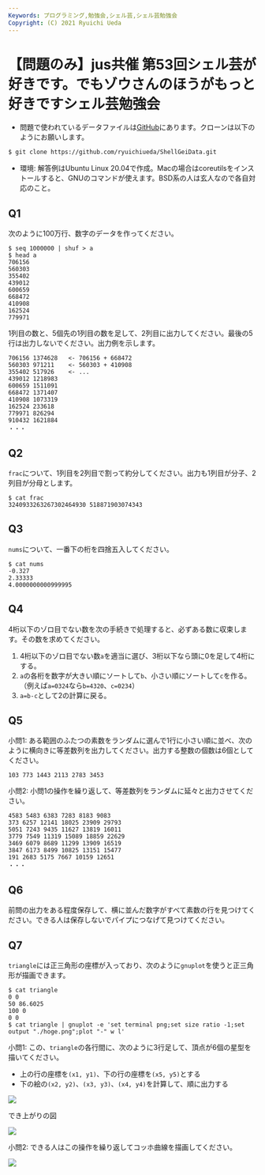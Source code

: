 ```yaml
---
Keywords: プログラミング,勉強会,シェル芸,シェル芸勉強会
Copyright: (C) 2021 Ryuichi Ueda
---
```


# 【問題のみ】jus共催 第53回シェル芸が好きです。でもゾウさんのほうがもっと好きですシェル芸勉強会

* 問題で使われているデータファイルは[GitHub](https://github.com/ryuichiueda/ShellGeiData/tree/master/vol.53)にあります。クローンは以下のようにお願いします。

```bash
$ git clone https://github.com/ryuichiueda/ShellGeiData.git
```

* 環境: 解答例はUbuntu Linux 20.04で作成。Macの場合はcoreutilsをインストールすると、GNUのコマンドが使えます。BSD系の人は玄人なので各自対応のこと。

## Q1

次のように100万行、数字のデータを作ってください。

```
$ seq 1000000 | shuf > a
$ head a
706156
560303
355402
439012
600659
668472
410908
162524
779971
```

1列目の数と、5個先の1列目の数を足して、2列目に出力してください。最後の5行は出力しないでください。出力例を示します。

```
706156 1374628   <- 706156 + 668472
560303 971211    <- 560303 + 410908
355402 517926    <- ...
439012 1218983
600659 1511091
668472 1371407
410908 1073319
162524 233618
779971 826294
910432 1621884
・・・
```


## Q2

`frac`について、1列目を2列目で割って約分してください。出力も1列目が分子、2列目が分母とします。

```
$ cat frac
3240933263267302464930 518871903074343
```


## Q3

`nums`について、一番下の桁を四捨五入してください。

```
$ cat nums 
-0.327
2.33333
4.0000000000999995
```

## Q4

4桁以下のゾロ目でない数を次の手続きで処理すると、必ずある数に収束します。その数を求めてください。

1. 4桁以下のゾロ目でない数`a`を適当に選び、3桁以下なら頭に0を足して4桁にする。
2. `a`の各桁を数字が大きい順にソートして`b`、小さい順にソートして`c`を作る。（例えば`a=0324`なら`b=4320`、`c=0234`）
3. `a=b-c`として2の計算に戻る。



## Q5

小問1: ある範囲のふたつの素数をランダムに選んで1行に小さい順に並べ、次のように横向きに等差数列を出力してください。出力する整数の個数は6個としてください。


```
103 773 1443 2113 2783 3453
```

小問2: 小問1の操作を繰り返して、等差数列をランダムに延々と出力させてください。

```
4583 5483 6383 7283 8183 9083
373 6257 12141 18025 23909 29793
5051 7243 9435 11627 13819 16011
3779 7549 11319 15089 18859 22629
3469 6079 8689 11299 13909 16519
3847 6173 8499 10825 13151 15477
191 2683 5175 7667 10159 12651
・・・
```


## Q6

前問の出力をある程度保存して、横に並んだ数字がすべて素数の行を見つけてください。できる人は保存しないでパイプにつなげて見つけてください。


## Q7

`triangle`には正三角形の座標が入っており、次のように`gnuplot`を使うと正三角形が描画できます。

```
$ cat triangle
0 0
50 86.6025
100 0
0 0
$ cat triangle | gnuplot -e 'set terminal png;set size ratio -1;set output "./hoge.png";plot "-" w l'
```

小問1: この、`triangle`の各行間に、次のように3行足して、頂点が6個の星型を描いてください。

* 上の行の座標を`(x1, y1)`、下の行の座標を`(x5, y5)`とする
* 下の絵の`(x2, y2)`、`(x3, y3)`、`(x4, y4)`を計算して、順に出力する

![](https://github.com/ryuichiueda/ShellGeiData/blob/master/vol.53/koch_rule.png)

でき上がりの図

![](https://github.com/ryuichiueda/ShellGeiData/blob/master/vol.53/six.png)

小問2: できる人はこの操作を繰り返してコッホ曲線を描画してください。

![](https://github.com/ryuichiueda/ShellGeiData/blob/master/vol.53/koch.png)

